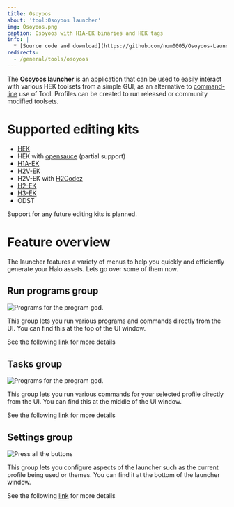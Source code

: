 ```yaml
---
title: Osoyoos
about: 'tool:Osoyoos launcher'
img: Osoyoos.png
caption: Osoyoos with H1A-EK binaries and HEK tags
info: |
  * [Source code and download](https://github.com/num0005/Osoyoos-Launcher)
redirects:
  - /general/tools/osoyoos
---
```

The **Osoyoos launcher** is an application that can be used to easily interact with various HEK toolsets from a simple GUI, as an alternative to [command-line](~) use of Tool. Profiles can be created to run released or community modified toolsets.

# Supported editing kits

- [HEK](~custom-edition#halo-editing-kit)
- HEK with [opensauce](~) (partial support)
- [H1A-EK](~)
- [H2V-EK](~)
- H2V-EK with [H2Codez](~)
- [H2-EK](~)
- [H3-EK](~)
- ODST

Support for any future editing kits is planned.

# Feature overview
The launcher features a variety of menus to help you quickly and efficiently generate your Halo assets. Lets go over some of them now.

## Run programs group

![](run_programs.jpg "Programs for the program god.")

This group lets you run various programs and commands directly from the UI. You can find this at the top of the UI window.

See the following [link](~run-programs-group) for more details

## Tasks group

![](mainwindow_tasks.jpg "Programs for the program god.")

This group lets you run various commands for your selected profile directly from the UI. You can find this at the middle of the UI window.

See the following [link](~tasks-group) for more details

## Settings group

![](mainwindow_settings.jpg "Press all the buttons")

This group lets you configure aspects of the launcher such as the current profile being used or themes. You can find it at the bottom of the launcher window.

See the following [link](~settings-group) for more details


